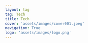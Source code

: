 ```yaml
---
layout: tag
tag: Tech
title: Tech
cover: 'assets/images/cover001.jpeg'
navigation: True
logo: 'assets/images/logo.png'
---
```

